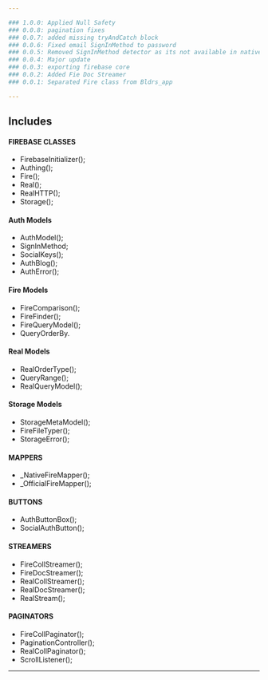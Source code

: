 ```yaml
---

### 1.0.0: Applied Null Safety
### 0.0.8: pagination fixes
### 0.0.7: added missing tryAndCatch block
### 0.0.6: Fixed email SignInMethod to password
### 0.0.5: Removed SignInMethod detector as its not available in native
### 0.0.4: Major update
### 0.0.3: exporting firebase core
### 0.0.2: Added Fie Doc Streamer
### 0.0.1: Separated Fire class from Bldrs_app

---
```


## Includes

#### FIREBASE CLASSES
* FirebaseInitializer();
* Authing();
* Fire();
* Real();
* RealHTTP();
* Storage();

#### Auth Models
* AuthModel();
* SignInMethod;
* SocialKeys();
* AuthBlog();
* AuthError();

#### Fire Models
* FireComparison();
* FireFinder();
* FireQueryModel();
* QueryOrderBy.

#### Real Models
* RealOrderType();
* QueryRange();
* RealQueryModel();

#### Storage Models
* StorageMetaModel();
* FireFileTyper();
* StorageError();

#### MAPPERS
* _NativeFireMapper();
* _OfficialFireMapper();

#### BUTTONS
* AuthButtonBox();
* SocialAuthButton();

#### STREAMERS
* FireCollStreamer();
* FireDocStreamer();
* RealCollStreamer();
* RealDocStreamer();
* RealStream();

#### PAGINATORS
* FireCollPaginator();
* PaginationController();
* RealCollPaginator();
* ScrollListener();

---

